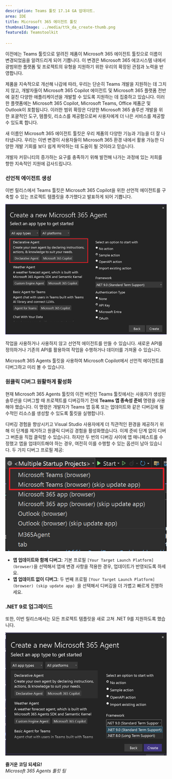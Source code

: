```yaml
---
description: Teams 툴킷 17.14 GA 업데이트.
area: IDE
title: Microsoft 365 에이전트 툴킷
thumbnailImage: ../media/ttk_da_create-thumb.png
featureId: Teamstoolkit

---
```



이전에는 Teams 툴킷으로 알려진 제품이 Microsoft 365 에이전트 툴킷으로 이름이 변경되었음을 알려드리게 되어 기쁩니다. 이 변경은 Microsoft 365 에코시스템 내에서 광범위한 플랫폼 및 프로젝트의 유형을 지원하기 위한 우리의 확장된 관점과 노력을 반영합니다.

제품을 지속적으로 개선해 나감에 따라, 우리는 단순히 Teams 개발을 지원하는 데 그치지 않고, 개발자들이 Microsoft 365 Copilot 에이전트 및 Microsoft 365 플랫폼 전반에 걸친 다양한 애플리케이션을 개발할 수 있도록 지원하는 데 집중하고 있습니다. 이러한 플랫폼에는 Microsoft 365 Copilot, Microsoft Teams, Office 제품군 및 Outlook이 포함됩니다. 이러한 범위 확장은 다양한 Microsoft 365 솔루션 개발을 위한 포괄적인 도구, 템플릿, 리소스를 제공함으로써 사용자에게 더 나은 서비스를 제공할 수 있도록 합니다.

새 이름인 Microsoft 365 에이전트 툴킷은 우리 제품의 다양한 기능과 기능을 더 잘 나타냅니다. 우리는 이번 변경이 사용자들이 Microsoft 365 환경 내에서 활용 가능한 다양한 개발 기회를 보다 쉽게 파악하는 데 도움이 될 것이라고 믿습니다.

개발자 커뮤니티의 증가하는 요구를 충족하기 위해 발전해 나가는 과정에 있는 저희를 향한 지속적인 지원에 감사드립니다.


### 선언적 에이전트 생성 

이번 릴리스에서 Teams 툴킷은 Microsoft 365 Copilot을 위한 선언적 에이전트를 구축할 수 있는 프로젝트 템플릿을 추가했다고 발표하게 되어 기쁩니다.

![DA 프로젝트 생성](../media/atk_da_create.png)

작업을 사용하거나 사용하지 않고 선언적 에이전트를 만들 수 있습니다. 새로운 API를 정의하거나 기존의 API를 활용하여 작업을 수행하거나 데이터를 가져올 수 있습니다.

Microsoft 365 Agents 툴킷을 사용하여 Microsoft Copilot에서 선언적 에이전트를 디버그하고 미리 볼 수 있습니다.

### 원클릭 디버그 원활하게 활성화
현재 Microsoft 365 Agents 툴킷의 이전 버전인 Teams 툴킷에서는 사용자가 생성된 솔루션을 디버그할 때 프로젝트를 디버깅하기 전에 **Teams 앱 종속성 준비** 명령을 사용해야 했습니다. 이 명령은 개발자가 Teams 앱 등록 또는 업데이트와 같은 디버깅에 필수적인 리소스를 생성할 수 있도록 툴킷을 실행합니다.

디버깅 경험을 향상시키고 Visual Studio 사용자에게 더 직관적인 환경을 제공하기 위해 이 단계를 제거하고 원클릭 디버깅 경험을 활성화했습니다. 이제 준비 단계 없이 디버그 버튼을 직접 클릭할 수 있습니다. 하지만 두 번의 디버깅 사이에 앱 매니페스트를 수정했고 앱을 업데이트해야 하는 경우, 여전히 이를 수행할 수 있는 옵션이 남아 있습니다.
두 가지 디버그 프로필 제공:

![디버그 프로필](../media/atk_debug_profiles.png)

- **앱 업데이트와 함께 디버그**: 기본 프로필 `[Your Target Launch Platform] (browser)`을 선택해서 앱에 변경 사항을 적용한 경우, 업데이트가 반영되도록 하세요.
- **앱 업데이트 없이 디버그**: 두 번째 프로필 `[Your Target Launch Platform] (browser) (skip update app) `을 선택해서 디버깅을 더 가볍고 빠르게 진행하세요.

### .NET 9로 업그레이드

또한, 이번 릴리스에서는 모든 프로젝트 템플릿을 새로 고쳐 .NET 9를 지원하도록 했습니다.

![.net9 지원](../media/atk_net9.png)

**즐거운 코딩 되세요!**  
*Microsoft 365 Agents 툴킷 팀*
